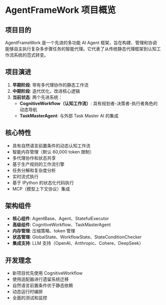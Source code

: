 # AgentFrameWork 项目概览

## 项目目的
AgentFrameWork 是一个先进的多功能 AI Agent 框架，旨在构建、管理和协调能够自主执行复杂多步骤任务的智能代理。它代表了从传统静态代理框架到认知工作流系统的范式转变。

## 项目演进
1. **早期阶段**: 带有多代理协作的静态工作流
2. **中期阶段**: 迭代优化，改进核心逻辑
3. **当前状态**: 两个先进系统：
   - **CognitiveWorkflow（认知工作流）**: 具有规划者-决策者-执行者角色的动态导航
   - **TaskMasterAgent**: 与外部 Task Master AI 的集成

## 核心特性
- 具有自然语言前置条件的动态认知工作流
- 智能内存管理（默认 60,000 token 限制）
- 多代理协作和状态共享
- 基于生产规则的工作流引擎
- 任务分解和复杂度分析
- 实时流式执行
- 基于 IPython 的状态化代码执行
- MCP（模型上下文协议）集成

## 架构组件
- **核心组件**: AgentBase、Agent、StatefulExecutor
- **高级组件**: CognitiveWorkflow、TaskMasterAgent
- **内存管理**: 压缩策略、token 管理
- **状态管理**: GlobalState、WorkflowState、StateConditionChecker
- **集成支持**: LLM 支持（OpenAI、Anthropic、Cohere、DeepSeek）

## 开发理念
- 新项目优先使用 CognitiveWorkflow
- 使用适配器进行遗留系统迁移
- 自然语言前置条件优于静态依赖
- 动态运行时编排
- 全面的测试和监控